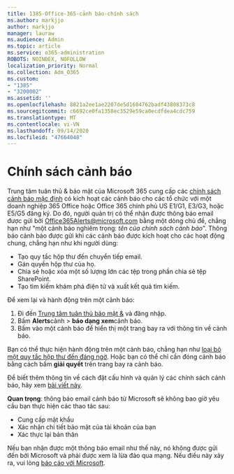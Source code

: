 ```yaml
---
title: 1385-Office-365-cảnh báo-chính sách
ms.author: markjjo
author: markjjo
manager: lauraw
ms.audience: Admin
ms.topic: article
ms.service: o365-administration
ROBOTS: NOINDEX, NOFOLLOW
localization_priority: Normal
ms.collection: Adm_O365
ms.custom:
- "1385"
- "3200002"
ms.assetid: ''
ms.openlocfilehash: 8821a2ee1ae2207de5d1604762badf43808373c8
ms.sourcegitcommit: c6692ce0fa1358ec3529e59ca0ecdfdea4cdc759
ms.translationtype: MT
ms.contentlocale: vi-VN
ms.lasthandoff: 09/14/2020
ms.locfileid: "47664048"
---
```

# <a name="alert-policies"></a>Chính sách cảnh báo

Trung tâm tuân thủ & bảo mật của Microsoft 365 cung cấp các [chính sách cảnh báo mặc định](https://docs.microsoft.com/microsoft-365/compliance/alert-policies#default-alert-policies) có kích hoạt các cảnh báo cho các tổ chức với một doanh nghiệp 365 Office hoặc Office 365 chính phủ US E1/G1, E3/G3, hoặc E5/G5 đăng ký. Do đó, người quản trị có thể nhận được thông báo email được gửi bởi Office365Alerts@microsoft.com bằng một dòng chủ đề, chẳng hạn như "một cảnh báo nghiêm trọng: *tên của chính sách cảnh báo*". Thông báo cảnh báo được gửi khi các cảnh báo được kích hoạt cho các hoạt động chung, chẳng hạn như khi người dùng:

- Tạo quy tắc hộp thư đến chuyển tiếp email.
- Gán quyền hộp thư của họ.
- Chia sẻ hoặc xóa một số lượng lớn các tệp trong phần chia sẻ tệp SharePoint.
- Tạo tìm kiếm khám phá điện tử và xuất kết quả tìm kiếm.

Để xem lại và hành động trên một cảnh báo:

1. Đi đến [Trung tâm tuân thủ bảo mật &](https://protection.office.com) và đăng nhập.
2. Bấm **Alerts**cảnh  >  **báo dạng xem**cảnh báo.
3. Bấm vào một cảnh báo để hiển thị một trang bay ra với thông tin về cảnh báo.

Bạn có thể thực hiện hành động trên một cảnh báo, chẳng hạn như [loại bỏ một quy tắc hộp thư đến đáng ngờ](https://docs.microsoft.com/microsoft-365/security/office-365-security/responding-to-a-compromised-email-account). Hoặc bạn có thể chỉ cần đóng cảnh báo bằng cách bấm **giải quyết** trên trang bay ra cảnh báo.

Để biết thêm thông tin về cách đặt cấu hình và quản lý các chính sách cảnh báo, hãy xem  [bài viết này](https://docs.microsoft.com/microsoft-365/compliance/alert-policies).

**Quan trọng**: thông báo email cảnh báo từ Microsoft sẽ không bao giờ yêu cầu bạn thực hiện các thao tác sau:

- Cung cấp mật khẩu
- Xác nhận chi tiết bảo mật của tài khoản của bạn
- Xác thực lại bản thân

Nếu bạn nhận được một thông báo email như thế này, nó không được gửi đến bởi Microsoft và phải được xem là lừa đảo qua mạng. Nếu điều này xảy ra, vui lòng [báo cáo với Microsoft](https://docs.microsoft.com/microsoft-365/security/office-365-security/report-junk-email-and-phishing-scams-in-outlook-on-the-web-eop).
